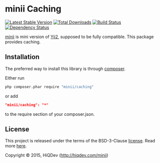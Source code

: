 minii Caching
=============

[![Latest Stable Version](https://poser.pugx.org/minii/caching/v/stable)](https://packagist.org/packages/minii/caching)
[![Total Downloads](https://poser.pugx.org/minii/caching/downloads)](https://packagist.org/packages/minii/caching)
[![Build Status](https://img.shields.io/travis/hiqdev/minii-caching.svg)](https://travis-ci.org/hiqdev/minii-caching)
[![Dependency Status](https://www.versioneye.com/php/minii:caching/dev-master/badge.svg)](https://www.versioneye.com/php/minii:caching/dev-master)

[minii](https://github.com/hiqdev/minii-core) is mini version of [Yii2](http://yiiframework.com/), supposed to be fully compatible.
This package provides caching.

## Installation

The preferred way to install this library is through [composer](http://getcomposer.org/download/).

Either run

```sh
php composer.phar require "minii/caching"
```

or add

```json
"minii/caching": "*"
```

to the require section of your composer.json.

## License

This project is released under the terms of the BSD-3-Clause [license](LICENSE).
Read more [here](http://choosealicense.com/licenses/bsd-3-clause).

Copyright © 2015, HiQDev (http://hiqdev.com/minii)
